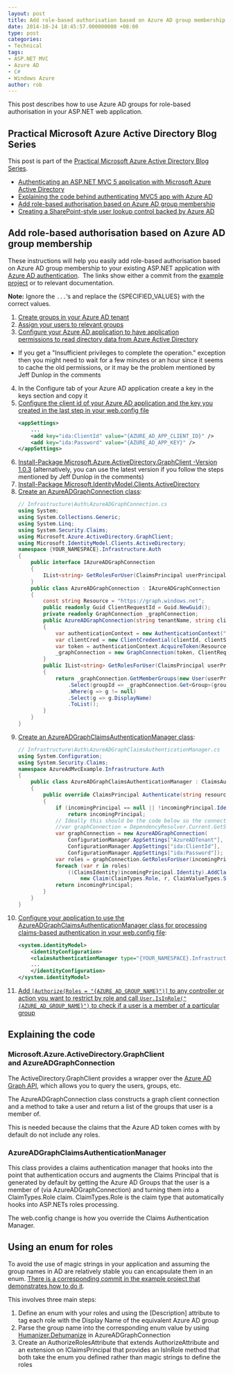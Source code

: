 ```yaml
---
layout: post
title: Add role-based authorisation based on Azure AD group membership
date: 2014-10-24 18:45:57.000000000 +08:00
type: post
categories:
- Technical
tags:
- ASP.NET MVC
- Azure AD
- C#
- Windows Azure
author: rob
---
```



This post describes how to use Azure AD groups for role-based authorisation in your ASP.NET web application.


## Practical Microsoft Azure Active Directory Blog Series


This post is part of the [Practical Microsoft Azure Active Directory Blog Series](http://robdmoore.id.au/blog/2014/06/29/practical-microsoft-azure-active-directory-blog-series/ "Practical Microsoft Azure Active Directory Blog Series").


- [Authenticating an ASP.NET MVC 5 application with Microsoft Azure Active Directory](http://robdmoore.id.au/blog/2014/06/29/authenticating-an-asp-net-mvc-5-application-with-microsoft-azure-active-directory/)
- [Explaining the code behind authenticating MVC5 app with Azure AD](http://robdmoore.id.au/blog/2014/10/24/explaining-the-code-behind-authenticating-mvc5-app-with-azure-ad/)
- [Add role-based authorisation based on Azure AD group membership](http://robdmoore.id.au/blog/2014/10/24/add-role-based-authorisation-based-on-azure-ad-group-membership/)
- [Creating a SharePoint-style user lookup control backed by Azure AD](http://robdmoore.id.au/blog/2014/11/04/creating-a-sharepoint-style-user-lookup-control-backed-by-azure-ad/)


## Add role-based authorisation based on Azure AD group membership


These instructions will help you easily add role-based authorisation based on Azure AD group membership to your existing ASP.NET application with [Azure AD authentication](http://robdmoore.id.au/blog/2014/06/29/authenticating-an-asp-net-mvc-5-application-with-microsoft-azure-active-directory/ "Authenticating an ASP.NET MVC 5 application with Microsoft Azure Active Directory").  The links show either a commit from the [example project](https://github.com/robdmoore/AzureAdMvcExample) or to relevant documentation.



**Note:** Ignore the `...`‘s and replace the {SPECIFIED\_VALUES} with the correct values.


1. [Create groups in your Azure AD tenant](http://redmondmag.com/articles/2014/02/01/manage-groups-with-windows-azure-active-directory-upgrade.aspx)
2. [Assign your users to relevant groups](http://redmondmag.com/articles/2014/02/01/manage-groups-with-windows-azure-active-directory-upgrade.aspx)
3. [Configure your Azure AD application to have application permissions to read directory data from Azure Active Directory](http://msdn.microsoft.com/en-us/library/azure/b08d91fa-6a64-4deb-92f4-f5857add9ed8#BKMK_Graph)
  - If you get a "Insufficient privileges to complete the operation." exception then you might need to wait for a few minutes or an hour since it seems to cache the old permissions, or it may be the problem mentioned by Jeff Dunlop in the comments
4. In the Configure tab of your Azure AD application create a key in the keys section and copy it
5. [Configure the client id of your Azure AD application and the key you created in the last step in your web.config file](https://github.com/robdmoore/AzureAdMvcExample/commit/395dbe84cca37992a33e5ac2ae20db44d2f8fa56)
    ```xml
    <appSettings>
        ...
        <add key="ida:ClientId" value="{AZURE_AD_APP_CLIENT_ID}" />
        <add key="ida:Password" value="{AZURE_AD_APP_KEY}" />
    </appSettings>
    ```
6. [Install-Package Microsoft.Azure.ActiveDirectory.GraphClient -Version 1.0.3](https://github.com/robdmoore/AzureAdMvcExample/commit/384fbb07ed515bc4801cc820962378719fd13cb8) (alternatively, you can use the latest version if you follow the steps mentioned by Jeff Dunlop in the comments)
7. [Install-Package Microsoft.IdentityModel.Clients.ActiveDirectory](https://github.com/robdmoore/AzureAdMvcExample/commit/ade3c6379f3ca799b9fe732a33a2971be53292dc)
8. [Create an AzureADGraphConnection class](https://github.com/robdmoore/AzureAdMvcExample/commit/ff840598c88302a4f6ab4b81a091aa8a68c924d5):
    ```csharp
    // Infrastructure\Auth\AzureADGraphConnection.cs
    using System;
    using System.Collections.Generic;
    using System.Linq;
    using System.Security.Claims;
    using Microsoft.Azure.ActiveDirectory.GraphClient;
    using Microsoft.IdentityModel.Clients.ActiveDirectory;
    namespace {YOUR_NAMESPACE}.Infrastructure.Auth
    {
        public interface IAzureADGraphConnection
        {
            IList<string> GetRolesForUser(ClaimsPrincipal userPrincipal);
        }
        public class AzureADGraphConnection : IAzureADGraphConnection
        {
            const string Resource = "https://graph.windows.net";
            public readonly Guid ClientRequestId = Guid.NewGuid();
            private readonly GraphConnection _graphConnection;
            public AzureADGraphConnection(string tenantName, string clientId, string clientSecret)
            {
                var authenticationContext = new AuthenticationContext("https://login.windows.net/" + tenantName, false);
                var clientCred = new ClientCredential(clientId, clientSecret);
                var token = authenticationContext.AcquireToken(Resource, clientCred).AccessToken;
                _graphConnection = new GraphConnection(token, ClientRequestId);
            }
            public IList<string> GetRolesForUser(ClaimsPrincipal userPrincipal)
            {
                return _graphConnection.GetMemberGroups(new User(userPrincipal.Identity.Name), true)
                    .Select(groupId => _graphConnection.Get<Group>(groupId))
                    .Where(g => g != null)
                    .Select(g => g.DisplayName)
                    .ToList();
            }
        }
    }
    ```
9. [Create an AzureADGraphClaimsAuthenticationManager class](https://github.com/robdmoore/AzureAdMvcExample/commit/cdffd2a17123d1ed69d0a5406d862a0e24371085):
    ```csharp
    // Infrastructure\Auth\AzureADGraphClaimsAuthenticationManager.cs
    using System.Configuration;
    using System.Security.Claims;
    namespace AzureAdMvcExample.Infrastructure.Auth
    {
        public class AzureADGraphClaimsAuthenticationManager : ClaimsAuthenticationManager
        {
            public override ClaimsPrincipal Authenticate(string resourceName, ClaimsPrincipal incomingPrincipal)
            {
                if (incomingPrincipal == null || !incomingPrincipal.Identity.IsAuthenticated)
                    return incomingPrincipal;
                // Ideally this should be the code below so the connection is resolved from a DI container, but for simplicity of the demo I'll leave it as a new statement
                //var graphConnection = DependencyResolver.Current.GetService<IAzureADGraphConnection>();
                var graphConnection = new AzureADGraphConnection(
                    ConfigurationManager.AppSettings["AzureADTenant"],
                    ConfigurationManager.AppSettings["ida:ClientId"],
                    ConfigurationManager.AppSettings["ida:Password"]);
                var roles = graphConnection.GetRolesForUser(incomingPrincipal);
                foreach (var r in roles)
                    ((ClaimsIdentity)incomingPrincipal.Identity).AddClaim(
                        new Claim(ClaimTypes.Role, r, ClaimValueTypes.String, "GRAPH"));
                return incomingPrincipal;
            }
        }
    }
    ```
10. [Configure your application to use the AzureADGraphClaimsAuthenticationManager class for processing claims-based authentication in your web.config file](https://github.com/robdmoore/AzureAdMvcExample/commit/5207c9979ad54cee269dbda11834b7e0c90fe79f):
    ```xml
    <system.identityModel>
        <identityConfiguration>
        <claimsAuthenticationManager type="{YOUR_NAMESPACE}.Infrastructure.Auth.AzureADGraphClaimsAuthenticationManager, {YOUR_ASSEMBLY_NAME}" />
        ...
        </identityConfiguration>
    </system.identityModel>
    ```
11. [Add `[Authorize(Roles = "{AZURE_AD_GROUP_NAME}")]` to any controller or action you want to restrict by role and call `User.IsInRole("{AZURE_AD_GROUP_NAME}")` to check if a user is a member of a particular group](https://github.com/robdmoore/AzureAdMvcExample/commit/645adabdc84bc8dc4e82bb98d2621ecb1bcc6824)


## Explaining the code

### Microsoft.Azure.ActiveDirectory.GraphClient and AzureADGraphConnection


The ActiveDirectory.GraphClient provides a wrapper over the [Azure AD Graph API](http://msdn.microsoft.com/en-us/library/azure/hh974476.aspx), which allows you to query the users, groups, etc.



The AzureADGraphConnection class constructs a graph client connection and a method to take a user and return a list of the groups that user is a member of.



This is needed because the claims that the Azure AD token comes with by default do not include any roles.


### AzureADGraphClaimsAuthenticationManager


This class provides a claims authentication manager that hooks into the point that authentication occurs and augments the Claims Principal that is generated by default by getting the Azure AD Groups that the user is a member of (via AzureADGraphConnection) and turning them into a ClaimTypes.Role claim. ClaimTypes.Role is the claim type that automatically hooks into ASP.NETs roles processing.



The web.config change is how you override the Claims Authentication Manager.


## Using an enum for roles


To avoid the use of magic strings in your application and assuming the group names in AD are relatively stable you can encapsulate them in an enum. [There is a corresponding commit in the example project that demonstrates how to do it](https://github.com/robdmoore/AzureAdMvcExample/commit/05e9a52eaa20c4c07c6ec06f873b8b7f842a86ac).



This involves three main steps:


1. Define an enum with your roles and using the [Description] attribute to tag each role with the Display Name of the equivalent Azure AD group
2. Parse the group name into the corresponding enum value by using [Humanizer.Dehumanize](https://github.com/MehdiK/Humanizer#dehumanize-enums) in AzureADGraphConnection
3. Create an AuthorizeRolesAttribute that extends AuthorizeAttribute and an extension on IClaimsPrincipal that provides an IsInRole method that both take the enum you defined rather than magic strings to define the roles

